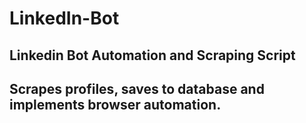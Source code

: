 # LinkedIn-Bot
## Linkedin Bot Automation and Scraping Script
## Scrapes profiles, saves to database and implements browser automation.
